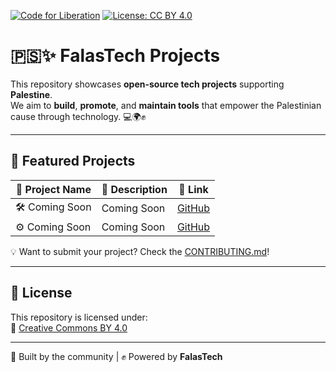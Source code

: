 [![Code for Liberation](https://img.shields.io/badge/🇵🇸%20Code_for_Liberation-falastech.org-%23E60023.svg)](https://falastech.pages.dev)
[![License: CC BY 4.0](https://img.shields.io/badge/License-CC%20BY%204.0-lightgrey.svg)](https://creativecommons.org/licenses/by/4.0/)

# 🇵🇸✨ FalasTech Projects

This repository showcases **open-source tech projects** supporting **Palestine**.  
We aim to **build**, **promote**, and **maintain tools** that empower the Palestinian cause through technology. 💻🌍✊

---

## 🚀 Featured Projects

| 📁 **Project Name** | 🧾 **Description**       | 🔗 **Link**     |
|---------------------|--------------------------|-----------------|
| 🛠️ Coming Soon         | Coming Soon         | [GitHub](#)     |
| ⚙️ Coming Soon         | Coming Soon         | [GitHub](#)     |

💡 Want to submit your project? Check the [CONTRIBUTING.md](CONTRIBUTING.md)!

---

## 📄 License

This repository is licensed under:  
🔗 [Creative Commons BY 4.0](LICENSE)

---

🌱 Built by the community | ✊ Powered by **FalasTech**
